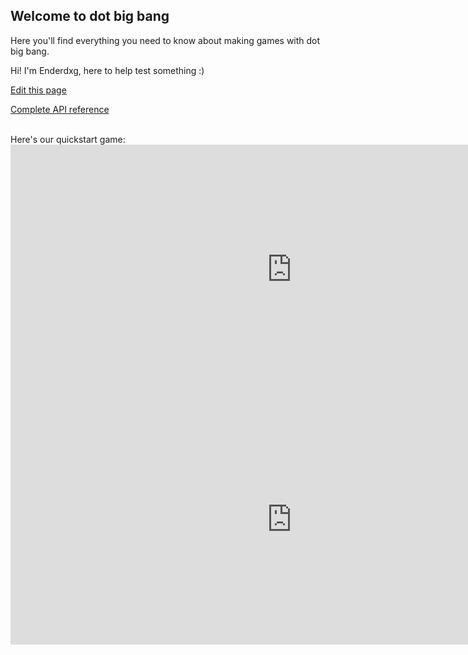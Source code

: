 ## Welcome to dot big bang

Here you'll find everything you need to know about making games with dot big bang.

Hi! I'm Enderdxg, here to help test something :) 

[Edit this page](https://github.com/dotbigbang/dotbigbang.github.io/blob/master/index.md)

[Complete API reference](https://docs.dotbigbang.com)

<br />
Here's our quickstart game:
<iframe allowfullscreen="" src="https://earlyaccess.dotbigbang.com/game/354f578203d746bfa8c484fa934a1205/dbb-quickstart?hideHeaderBar=true" style="width:900px;height:400px;border:none;padding:0px;margin:0px;"></iframe>

<br />
<iframe allowfullscreen="" src="https://content.dotbigbang.com/admin/userscripteditor/2c024df72f914ab983c3d10d1e5d1d65/rob_test_external_type?hideHeaderBar=true" style="width:900px;height:400px;border:none;padding:0px;margin:0px;"></iframe>

<br /> <br />
